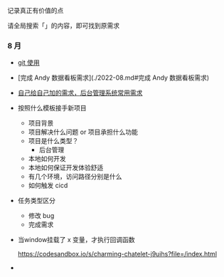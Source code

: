 记录真正有价值的点

请全局搜索「」的内容，即可找到原需求

### 8 月

- [git 使用](./2022-08.md#git)

- [完成 Andy 数据看板需求](./2022-08.md#完成 Andy 数据看板需求)

- [自己给自己加的需求，后台管理系统常用需求](./2022-08.md#自己给自己加的需求，后台管理系统常用需求)

- 按照什么模板接手新项目
    - 项目背景
    - 项目解决什么问题 or 项目承担什么功能
    - 项目是什么类型？
        - 后台管理
    - 本地如何开发
    - 本地如何保证开发体验舒适
    - 有几个环境，访问路径分别是什么
    - 如何触发 cicd
    
- 任务类型区分
    
    - 修改 bug
    - 完成需求
    
- 当window挂载了 x 变量，才执行回调函数

    https://codesandbox.io/s/charming-chatelet-j9uihs?file=/index.html

- 
